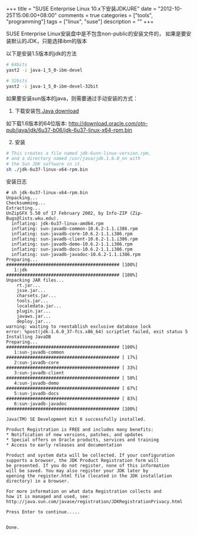 +++
title = "SUSE Enterprise Linux 10.x下安装JDK/JRE"
date = "2012-10-25T15:06:00+08:00"
comments = true
categories = ["tools", "programming"]
tags = ["linux", "suse"]
description = ""
+++


SUSE Enterprise Linux安装盘中是不包含non-public的安装文件的，
如果是要安装默认的JDK，只能选择ibm的版本

以下是安装1.5版本的jdk的方法

```sh
# 64bits
yast2 -i java-1_5_0-ibm-devel 

# 32bits
yast2 -i java-1_5_0-ibm-devel-32bit
```

如果要安装sun版本的java，则需要通过手动安装的方式：

<!--more-->

1. 下载安装包,[Java download](http://www.oracle.com/technetwork/java/javase/downloads/index.html)

如下载1.6版本的64位版本: http://download.oracle.com/otn-pub/java/jdk/6u37-b06/jdk-6u37-linux-x64-rpm.bin

2. 安装

```sh
# This creates a file named jdk-6unn-linux-version.rpm, 
# and a directory named /usr/java/jdk.1.6.0_nn with 
# the Sun JDK software in it.
sh ./jdk-6u37-linux-x64-rpm.bin
```

安装日志

```
# sh jdk-6u37-linux-x64-rpm.bin 
Unpacking...
Checksumming...
Extracting...
UnZipSFX 5.50 of 17 February 2002, by Info-ZIP (Zip-Bugs@lists.wku.edu).
  inflating: jdk-6u37-linux-amd64.rpm  
  inflating: sun-javadb-common-10.6.2-1.1.i386.rpm  
  inflating: sun-javadb-core-10.6.2-1.1.i386.rpm  
  inflating: sun-javadb-client-10.6.2-1.1.i386.rpm  
  inflating: sun-javadb-demo-10.6.2-1.1.i386.rpm  
  inflating: sun-javadb-docs-10.6.2-1.1.i386.rpm  
  inflating: sun-javadb-javadoc-10.6.2-1.1.i386.rpm  
Preparing...                ########################################### [100%]
   1:jdk                    ########################################### [100%]
Unpacking JAR files...
	rt.jar...
	jsse.jar...
	charsets.jar...
	tools.jar...
	localedata.jar...
	plugin.jar...
	javaws.jar...
	deploy.jar...
warning: waiting to reestablish exclusive database lock
error: %post(jdk-1.6.0_37-fcs.x86_64) scriptlet failed, exit status 5
Installing JavaDB
Preparing...                ########################################### [100%]
   1:sun-javadb-common      ########################################### [ 17%]
   2:sun-javadb-core        ########################################### [ 33%]
   3:sun-javadb-client      ########################################### [ 50%]
   4:sun-javadb-demo        ########################################### [ 67%]
   5:sun-javadb-docs        ########################################### [ 83%]
   6:sun-javadb-javadoc     ########################################### [100%]

Java(TM) SE Development Kit 6 successfully installed.

Product Registration is FREE and includes many benefits:
* Notification of new versions, patches, and updates
* Special offers on Oracle products, services and training
* Access to early releases and documentation

Product and system data will be collected. If your configuration
supports a browser, the JDK Product Registration form will
be presented. If you do not register, none of this information
will be saved. You may also register your JDK later by
opening the register.html file (located in the JDK installation
directory) in a browser.

For more information on what data Registration collects and 
how it is managed and used, see:
http://java.sun.com/javase/registration/JDKRegistrationPrivacy.html

Press Enter to continue.....

 
Done.
```
